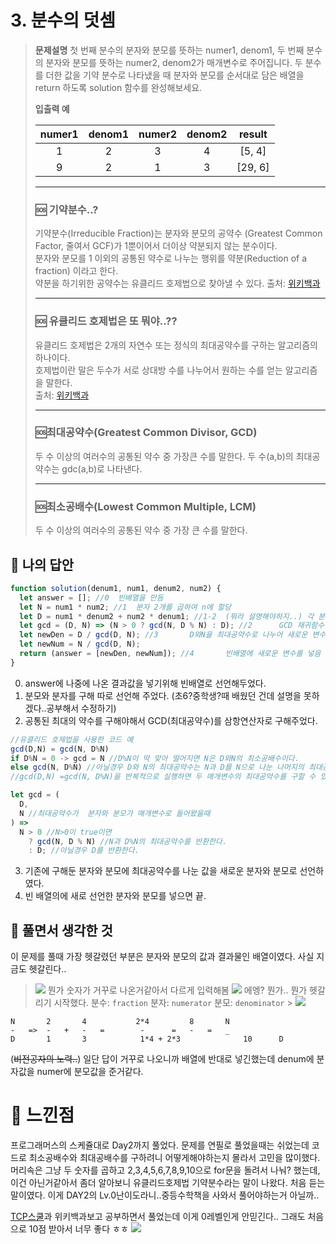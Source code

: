 # 3. 분수의 덧셈

> **문제설명**
> 첫 번째 분수의 분자와 분모를 뜻하는 numer1, denom1, 두 번째 분수의 분자와 분모를 뜻하는 numer2, denom2가 매개변수로 주어집니다. 두 분수를 더한 값을 기약 분수로 나타냈을 때 분자와 분모를 순서대로 담은 배열을 return 하도록 solution 함수를 완성해보세요.
>
> **입출력 예**
>
> | numer1 | denom1 | numer2 | denom2 | result  |
> | :----: | :----: | :----: | :----: | :-----: |
> |   1    |   2    |   3    |   4    | [5, 4]  |
> |   9    |   2    |   1    |   3    | [29, 6] |
>
> ---
>
> ### 🆘 **기약분수..?**
>
> 기약분수(Irreducible Fraction)는 분자와 분모의 공약수 (Greatest Common Factor, 줄여서 GCF)가 1뿐이어서 더이상 약분되지 않는 분수이다.  
> 분자와 분모를 1 이외의 공통된 약수로 나누는 행위를 약분(Reduction of a fraction) 이라고 한다.  
> 약분을 하기위한 공약수는 유클리드 호제법으로 찾아낼 수 있다.
> 출처: [위키백과](https://ko.wikipedia.org/wiki/%EA%B8%B0%EC%95%BD%EB%B6%84%EC%88%98)
>
> ---
>
> ### 🆘 유클리드 호제법은 또 뭐야..??
>
> 유클리드 호제법은 2개의 자연수 또는 정식의 최대공약수를 구하는 알고리즘의 하나이다.  
> 호제법이란 말은 두수가 서로 상대방 수를 나누어서 원하는 수를 얻는 알고리즘을 말한다.  
> 출처: [위키백과](https://ko.wikipedia.org/wiki/%EC%9C%A0%ED%81%B4%EB%A6%AC%EB%93%9C_%ED%98%B8%EC%A0%9C%EB%B2%95)
>
> ---
>
> ### 🆘최대공약수(Greatest Common Divisor, GCD)
>
> 두 수 이상의 여러수의 공통된 약수 중 가장큰 수를 말한다.
> 두 수(a,b)의 최대공약수는 gdc(a,b)로 나타낸다.
>
> ---
>
> ### 🆘최소공배수(Lowest Common Multiple, LCM)
>
> 두 수 이상의 여러수의 공통된 약수 중 가장 큰 수를 말한다.

## 📝 나의 답안

```js
function solution(denum1, num1, denum2, num2) {
  let answer = []; //0 	빈배열을 만듬
  let N = num1 * num2; //1 	분자 2개를 곱하여 n에 할당
  let D = num1 * denum2 + num2 * denum1; //1-2	(뭐라 설명해야하지..) 각 분모와 분자를 크로스해서 곱함
  let gcd = (D, N) => (N > 0 ? gcd(N, D % N) : D); //2		GCD 재귀함수를 사용하여 최대공약수를 구함
  let newDen = D / gcd(D, N); //3		D와N을 최대공약수로 나누어 새로운 변수로 선언
  let newNum = N / gcd(D, N);
  return (answer = [newDen, newNum]); //4		빈배열에 새로운 변수를 넣음
}
```

0. answer에 나중에 나온 결과값을 넣기위해 빈배열로 선언해두었다.
1. 분모와 분자를 구해 따로 선언해 주었다. (초6?중학생?때 배웠던 건데 설명을 못하겠다..공부해서 수정하기)
2. 공통된 최대의 약수를 구해야해서 GCD(최대공약수)를 삼항연산자로 구해주었다.

```js
//유클리드 호제법을 사용한 코드 예
gcd(D,N) = gcd(N, D%N)
if D%N = 0 -> gcd = N //D%N이 딱 맞아 떨어지면 N은 D와N의 최소공배수이다.
else gcd(N, D%N) //아닐경우 D와 N의 최대공약수는 N과 D를 N으로 나눈 나머지의 최대공약수와 같다.
//gcd(D,N) =gcd(N, D%N)을 반복적으로 실행하면 두 매개변수의 최대공약수를 구할 수 있다.
```

```js
let gcd = (
  D,
  N //최대공약수가  분자와 분모가 매개변수로 들어왔을때
) =>
  N > 0 //N>0이 true이면
    ? gcd(N, D % N) //N과 D%N의 최대공약수를 반환한다.
    : D; //아닐경우 D를 반환한다.
```

3. 기존에 구해둔 분자와 분모에 최대공약수를 나눈 값을 새로운 분자와 분모로 선언하였다.
4. 빈 배열의에 새로 선언한 분자와 분모를 넣으면 끝.

## 💭 풀면서 생각한 것

이 문제를 풀때 가장 헷갈렸던 부분은 분자와 분모의 값과 결과물인 배열이였다. 사실 지금도 헷갈린다..

> ![](https://velog.velcdn.com/images/kimsu10/post/873bfba8-8dcf-4d2f-9529-cb23ead44522/image.png)
> 뭔가 숫자가 거꾸로 나온거같아서 다르게 입력해봄
> ![](https://velog.velcdn.com/images/kimsu10/post/db218d92-50cf-4861-b63d-73dfda8f11d9/image.png)
> 에엥? 뭔가.. 뭔가 헷갈리기 시작했다.
> 분수: `fraction`
> 분자: `numerator`
> 분모: `denominator` > ![](https://velog.velcdn.com/images/kimsu10/post/bb05d13a-5224-4bae-b651-35967a66653c/image.png)

```
N		2		4			2*4			8		N
- 	=>	-	+	-	=	 	 -		=	-	=	_
D		1		3		     1*4 + 2*3		        10		D
```

(~~비전공자의 노력..~~)
일단 답이 거꾸로 나오니까 배열에 반대로 넣긴했는데 denum에 분자값을 numer에 분모값을 준거같다.

# 📝 느낀점

프로그래머스의 스케쥴대로 Day2까지 풀었다.
문제를 연필로 풀었을때는 쉬었는데 코드로 최소공배수와 최대공배수를 구하려니 어떻게해야하는지 몰라서 고민을 많이했다.
머리속은 그냥 두 숫자를 곱하고 2,3,4,5,6,7,8,9,10으로 for문을 돌려서 나눠? 했는데, 이건 아닌거같아서 좀더 알아보니 유클리드호제법 기약분수라는 말이 나왔다.
처음 듣는 말이였다.
이게 DAY2의 Lv.0난이도라니..중등수학책을 사와서 풀어야하는거 아닐까..

[TCP스쿨](http://www.tcpschool.com/codingmath/common)과 위키백과보고 공부하면서 풀었는데 이게 0레벨인게 안믿긴다..
그래도 처음으로 10점 받아서 너무 좋다 ㅎㅎ
![](https://velog.velcdn.com/images/kimsu10/post/93eaa580-9754-4e63-bdbc-2db3ca8fe9dc/image.jpeg)
